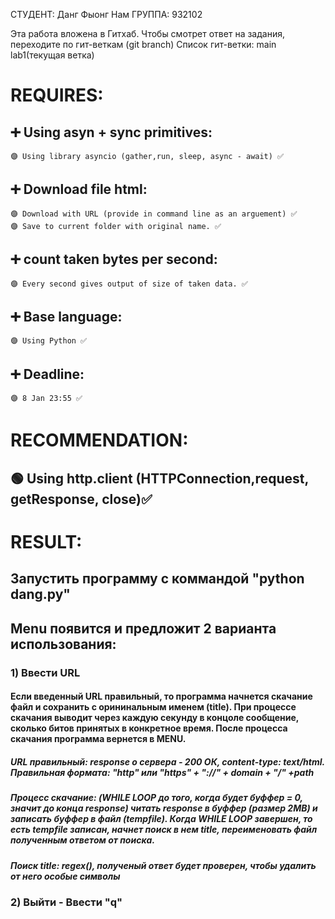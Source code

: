 СТУДЕНТ: Данг Фыонг Нам
ГРУППА: 932102

Эта работа вложена в Гитхаб. Чтобы смотрет ответ на задания, переходите по гит-веткам (git branch)
Список гит-ветки:
main
lab1(текущая ветка)

# REQUIRES:
  ## ➕ Using asyn + sync primitives:
    🟣 Using library asyncio (gather,run, sleep, async - await) ✅
  ## ➕ Download file html:
    🟣 Download with URL (provide in command line as an arguement) ✅
    🟣 Save to current folder with original name. ✅
  ## ➕ count taken bytes per second:
    🟣 Every second gives output of size of taken data. ✅
  ## ➕ Base language:
    🟣 Using Python ✅
  ## ➕ Deadline:
    🟣 8 Jan 23:55 ✅

# RECOMMENDATION:
  ## 🟢 Using http.client (HTTPConnection,request, getResponse, close)✅

# RESULT:
## Запустить программу с коммандой "python dang.py"
## Menu появится и предложит 2 варианта использования:
### 1) Ввести URL
#### Если введенный URL правильный, то программа начнется скачание файл и сохранить с орининальным именем (title). При процессе скачания выводит через каждую секунду в концоле сообщение, сколько битов принятых в конкретное время. После процесса скачания программа вернется в MENU.
##### URL правильный: response о сервера - 200 ОК, content-type: text/html. Правильная формата: "http" или "https" + "://" + domain + "/" +path
##### Процесс скачание: (WHILE LOOP до того, когда будет буффер = 0, значит до конца response) читать response в буффер (размер 2MB) и записать буффер в файл (tempfile). Когда WHILE LOOP завершен, то есть tempfile записан, начнет поиск в нем title, переименовать файл полученным ответом от поиска.
##### Поиск title: regex(<title>(.?)</title>), полученый ответ будет проверен, чтобы удалить от него особые символы
### 2) Выйти - Ввести "q"
